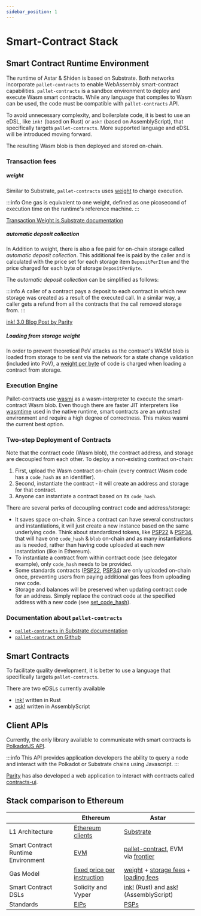 ```yaml
---
sidebar_position: 1
---
```


# Smart-Contract Stack

## Smart Contract Runtime Environment

The runtime of Astar & Shiden is based on Substrate. Both networks incorporate `pallet-contracts` to enable WebAssembly smart-contract capabilities. `pallet-contracts` is a sandbox environment to deploy and execute Wasm smart contracts. While any language that compiles to Wasm can be used, the code must be compatible with `pallet-contracts` API.

To avoid unnecessary complexity, and boilerplate code, it is best to use an eDSL, like `ink!` (based on Rust) or `ask!` (based on AssemblyScript), that specifically targets `pallet-contracts`. More supported language and eDSL will be introduced moving forward.

The resulting Wasm blob is then deployed and stored on-chain.

### Transaction fees

##### weight

Similar to Substrate, `pallet-contracts` uses [weight][weight] to charge execution.

:::info
One gas is equivalent to one weight, defined as one picosecond of execution time on the runtime's reference machine.
:::

[Transaction Weight is Substrate documentation][weight]

##### automatic deposit collection

In Addition to weight, there is also a fee paid for on-chain storage called *automatic deposit collection*. This additional fee is paid by the caller and is calculated with the price set for each storage item `DepositPerItem` and the price charged for each byte of storage `DepositPerByte`.

The *automatic deposit collection* can be simplified as follows:

:::info
A caller of a contract pays a deposit to each contract in which new storage was created as a result of the executed call. In a similar way, a caller gets a refund from all the contracts that the call removed storage from.
:::

[ink! 3.0 Blog Post by Parity](https://www.parity.io/blog/ink-3-0-paritys-rust-based-language-gets-a-major-update)

##### Loading from storage weight
In order to prevent theoretical PoV attacks as the contract's WASM blob is loaded from storage to be sent via the network for a state change validation (included into PoV), a [weight per byte](https://github.com/paritytech/substrate/blob/97ae6be11b0132224a05634c508417f048894670/frame/contracts/src/lib.rs#L331-L350) of code is charged when loading a contract from storage.


### Execution Engine

Pallet-contracts use [wasmi](https://github.com/paritytech/wasmi) as a wasm-interpreter to execute the smart-contract Wasm blob. Even though there are faster JIT interpreters like [wasmtime](https://github.com/bytecodealliance/wasmtime) used in the native runtime, smart contracts are an untrusted environment and require a high degree of correctness. This makes wasmi the current best option.

### Two-step Deployment of Contracts

Note that the contract code (Wasm blob), the contract address, and storage are decoupled from each other. To deploy a non-existing contract on-chain:

1. First, upload the Wasm contract on-chain (every contract Wasm code has a `code_hash` as an identifier).
2. Second, instantiate the contract - it will create an address and storage for that contract.
3. Anyone can instantiate a contract based on its `code_hash`.

There are several perks of decoupling contract code and address/storage:

- It saves space on-chain. Since a contract can have several constructors and instantiations, it will just create a new instance based on the same underlying code. Think about standardized tokens, like [PSP22][PSP22] & [PSP34][PSP34], that will have one `code_hash` & `blob` on-chain and as many instantiations as is needed, rather than having code uploaded at each new instantiation (like in Ethereum).
- To instantiate a contract from within contract code (see delegator example), only `code_hash` needs to be provided.
- Some standards contracts ([PSP22][PSP22], [PSP34][PSP34]) are only uploaded on-chain once, preventing users from paying additional gas fees from uploading new code.
- Storage and balances will be preserved when updating contract code for an address. Simply replace the contract code at the specified address with a new code (see [set_code_hash][set_code_hash]).

### Documentation about `pallet-contracts`

- [`pallet-contracts` in Substrate documentation](https://docs.substrate.io/v3/runtime/smart-contracts/)
- [`pallet-contract` on Github](https://github.com/paritytech/substrate/tree/master/frame/contracts)

## Smart Contracts

To facilitate quality development, it is better to use a language that specifically targets `pallet-contracts`.

There are two eDSLs currently available

- [ink!] written in Rust
- [ask!][ask!] written in AssemblyScript

## Client APIs

Currently, the only library available to communicate with smart contracts is [PolkadotJS API](https://github.com/polkadot-js/api).

:::info
This API provides application developers the ability to query a node and interact with the Polkadot or Substrate chains using Javascript.
:::

[Parity](https://www.parity.io/) has also developed a web application to interact with contracts called [contracts-ui](https://github.com/paritytech/contracts-ui).

## Stack comparison to Ethereum

| | Ethereum | Astar |
| --- | --- | --- |
| L1 Architecture | [Ethereum clients](https://ethereum.org/en/developers/docs/nodes-and-clients/) | [Substrate](https://substrate.io/)
Smart Contract Runtime Environment | [EVM] | [pallet-contract], EVM via [frontier]
Gas Model | [fixed price per instruction] | [weight] + [storage fees][storage] + [loading fees]
Smart Contract DSLs | Solidity and Vyper | [ink!] (Rust) and [ask!] (AssemblyScript)
Standards | [EIPs] | [PSPs]

[weight]: https://docs.substrate.io/v3/concepts/weight/
[PSP22]: https://github.com/w3f/PSPs/blob/master/PSPs/psp-22.md
[PSP34]: https://github.com/w3f/PSPs/blob/master/PSPs/psp-34.md
[set_code_hash]: https://paritytech.github.io/ink/ink_env/fn.set_code_hash.html
[ink!]: https://github.com/paritytech/ink
[ask!]: https://github.com/ask-lang/ask
[EVM]: https://ethereum.org/en/developers/docs/evm/
[pallet-contract]: https://github.com/paritytech/substrate/tree/master/frame/contracts
[fixed price per instruction]: https://ethereum.github.io/yellowpaper/paper.pdf
[frontier]: https://github.com/paritytech/frontier
[weight]: https://docs.substrate.io/v3/concepts/weight/
[storage]: https://github.com/paritytech/substrate/blob/c00ed052e7cd72cfc4bc0e00e38722081b789ff5/frame/contracts/src/lib.rs#L351
[loading fees]: https://github.com/paritytech/substrate/blob/97ae6be11b0132224a05634c508417f048894670/frame/contracts/src/lib.rs#L331-L350
[EIPs]: https://eips.ethereum.org/
[PSPs]: https://github.com/w3f/PSPs

